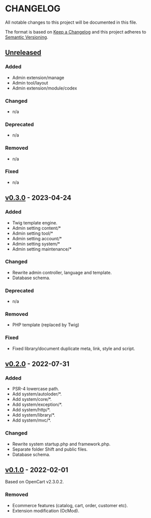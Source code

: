 # CHANGELOG

All notable changes to this project will be documented in this file.

The format is based on [Keep a Changelog](https://keepachangelog.com/en/1.0.0/)
and this project adheres to [Semantic Versioning](https://semver.org/spec/v2.0.0.html).

## [Unreleased]

### Added
- Admin extension/manage
- Admin tool/layout
- Admin extension/module/codex

### Changed
- n/a

### Deprecated
- n/a

### Removed
- n/a

### Fixed
- n/a

## [v0.3.0] - 2023-04-24
### Added
- Twig template engine.
- Admin setting content/*
- Admin setting tool/*
- Admin setting account/*
- Admin setting system/*
- Admin setting maintenance/*

### Changed
- Rewrite admin controller, language and template.
- Database schema.

### Deprecated
- n/a

### Removed
- PHP template (replaced by Twig)

### Fixed
- Fixed library/document duplicate meta, link, style and script.

## [v0.2.0] - 2022-07-31
### Added
- PSR-4 lowercase path.
- Add system/autoloder/*.
- Add system/core/*.
- Add system/exception/*.
- Add system/http/*.
- Add system/library/*.
- Add system/mvc/*.

### Changed
- Rewrite system startup.php and framework.php.
- Separate folder Shift and public files.
- Database schema.

## [v0.1.0] - 2022-02-01
Based on OpenCart v2.3.0.2.

### Removed
- Ecommerce features (catalog, cart, order, customer etc).
- Extension modification (OcMod).

[Unreleased]: https://github.com/qaharmdz/shift/compare/v0.3.0...dev/0.x.x
[v0.1.0]: https://github.com/qaharmdz/shift/releases/tag/v0.1.0
[v0.2.0]: https://github.com/qaharmdz/shift/releases/tag/v0.2.0
[v0.3.0]: https://github.com/qaharmdz/shift/releases/tag/v0.3.0
